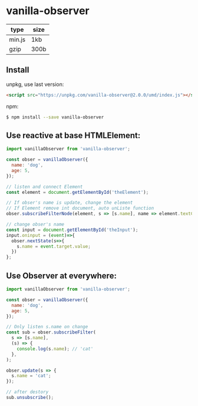 # vanilla-observer

| type   | size |
| ------ | ---- |
| min.js | 1kb  |
| gzip   | 300b |

## Install

unpkg, use last version:

```html
<script src="https://unpkg.com/vanilla-observer@2.0.0/umd/index.js"></script>
```

npm:

```sh
$ npm install --save vanilla-observer
```

## Use reactive at base HTMLElement:

```js
import vanillaObserver from 'vanilla-observer';

const obser = vanillaObserver({
  name: 'dog',
  age: 5,
});

// listen and connect Element
const element = document.getElementById('theElement');

// If obser's name is update, change the element
// If Element remove int document, auto unListe function
obser.subscribeFilterNode(element, s => [s.name], name => element.textContent = name);

// change obser's name
const input = document.getElementById('theInput');
input.oninput = (event)=>{
  obser.nextState(s=>{
    s.name = event.target.value;
  })
};
```


## Use Observer at everywhere:

```js
import vanillaObserver from 'vanilla-observer';

const obser = vanillaObserver({
  name: 'dog',
  age: 5,
});

// Only listen s.name on change
const sub = obser.subscribeFilter(
  s => [s.name],
  (s) => {
    console.log(s.name); // 'cat'
  },
);

obser.update(s => {
  s.name = 'cat';
});

// after destory
sub.unsubscribe();
```

